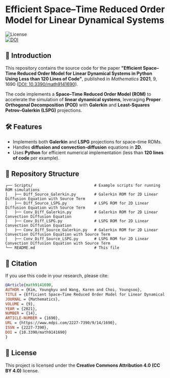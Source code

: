 # Efficient Space–Time Reduced Order Model for Linear Dynamical Systems

![License](https://img.shields.io/badge/license-CC%20BY%204.0-blue.svg)  
[![DOI](https://zenodo.org/badge/DOI/10.3390/math9141690.svg)](https://doi.org/10.3390/math9141690)

## 📌 Introduction  
This repository contains the source code for the paper **"Efficient Space–Time Reduced Order Model for Linear Dynamical Systems in Python Using Less than 120 Lines of Code"**, published in *Mathematics* **2021**, 9, 1690 ([DOI: 10.3390/math9141690](https://doi.org/10.3390/math9141690)).  

The code implements a **Space–Time Reduced Order Model (ROM)** to accelerate the simulation of **linear dynamical systems**, leveraging **Proper Orthogonal Decomposition (POD)** with **Galerkin** and **Least-Squares Petrov–Galerkin (LSPG)** projections.

## 🛠 Features  
- Implements both **Galerkin** and **LSPG** projections for space–time ROMs.  
- Handles **diffusion and convection-diffusion** equations in **2D**.  
- Uses **Python** for efficient numerical implementation (less than **120 lines of code** per example).

## 📂 Repository Structure  
```
┌── Scripts/                           # Example scripts for running ROM simulations  
│   ├── Diff_Source_Galerkin.py        # Galerkin ROM for 2D Linear Diffusion Equation with Source Term
│   ├── Diff_Source_LSPG.py            # LSPG ROM for 2D Linear Diffusion Equation with Source Term
│   ├── Conv_Diff_Galerkin.py          # Galerkin ROM for 2D Linear Convection Diffusion Equation
│   ├── Conv_Diff_LSPG.py              # LSPG ROM for 2D Linear Convection Diffusion Equation
│   ├── Conv_Diff_Source_Galerkin.py   # Galerkin ROM for 2D Linear Convection Diffusion Equation with Source Term
│   ├── Conv_Diff_Source_LSPG.py       # LSPG ROM for 2D Linear Convection Diffusion Equation with Source Term
└── README.md                          # This file  
```

## 📖 Citation  
If you use this code in your research, please cite:  
```bibtex
@Article{math9141690,
AUTHOR = {Kim, Youngkyu and Wang, Karen and Choi, Youngsoo},
TITLE = {Efficient Space–Time Reduced Order Model for Linear Dynamical Systems in Python Using Less than 120 Lines of Code},
JOURNAL = {Mathematics},
VOLUME = {9},
YEAR = {2021},
NUMBER = {14},
ARTICLE-NUMBER = {1690},
URL = {https://www.mdpi.com/2227-7390/9/14/1690},
ISSN = {2227-7390},
DOI = {10.3390/math9141690}
}
```

## 📜 License  
This project is licensed under the **Creative Commons Attribution 4.0 (CC BY 4.0)** license.
